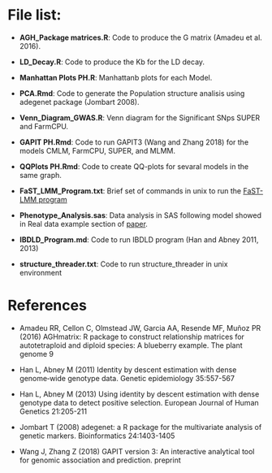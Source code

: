# File list:

- **AGH_Package matrices.R**: Code to produce the G matrix (Amadeu et al. 2016).

- **LD_Decay.R**: Code to produce the Kb for the LD decay. 

- **Manhattan Plots PH.R**: Manhattanb plots for each Model.

- **PCA.Rmd**: Code to generate the Population structure analisis using adegenet package (Jombart 2008).

- **Venn_Diagram_GWAS.R**: Venn diagram for the Significant SNps SUPER and FarmCPU.

- **GAPIT PH.Rmd**: Code to run GAPIT3 (Wang and Zhang 2018) for the models CMLM, FarmCPU, SUPER, and MLMM.

- **QQPlots PH.Rmd**: Code to create QQ-plots for sevaral models in the same graph.

- **FaST_LMM_Program.txt**: Brief set of commands in unix to run the [FaST-LMM program](https://github.com/fastlmm/FaST-LMM.git)

- **Phenotype_Analysis.sas**: Data analysis in SAS following model showed in Real data example section of [paper]().

- **IBDLD_Program.md**: Code to run IBDLD program (Han and Abney 2011, 2013)

- **structure_threader.txt**: Code to run structure_threader in unix environment

# References

- Amadeu RR, Cellon C, Olmstead JW, Garcia AA, Resende MF, Muñoz PR (2016) AGHmatrix: R package to construct relationship matrices for autotetraploid and diploid species: A blueberry example. The plant genome 9

- Han L, Abney M (2011) Identity by descent estimation with dense genome‐wide genotype data. Genetic epidemiology 35:557-567

- Han L, Abney M (2013) Using identity by descent estimation with dense genotype data to detect positive selection. European Journal of Human Genetics 21:205-211

- Jombart T (2008) adegenet: a R package for the multivariate analysis of genetic markers. Bioinformatics 24:1403-1405

- Wang J, Zhang Z (2018) GAPIT version 3: An interactive analytical tool for genomic association and prediction. preprint
